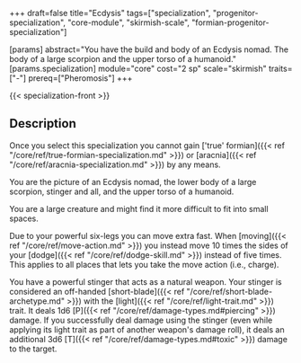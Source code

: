 +++
draft=false
title="Ecdysis"
tags=["specialization", "progenitor-specialization", "core-module", "skirmish-scale", "formian-progenitor-specialization"]

[params]
  abstract="You have the build and body of an Ecdysis nomad. The body of a large scorpion and the upper torso of a humanoid."
  [params.specialization]
    module="core"
    cost="2 sp"
    scale="skirmish"
    traits=["-"]
    prereq=["Pheromosis"]
+++

{{< specialization-front >}}

## Description

Once you select this specialization you cannot gain ['true' formian]({{< ref "/core/ref/true-formian-specialization.md" >}}) or [aracnia]({{< ref "/core/ref/aracnia-specialization.md" >}}) by any means.

You are the picture of an Ecdysis nomad, the lower body of a large scorpion, stinger and all, and the upper torso of a humanoid. 

You are a large creature and might find it more difficult to fit into small spaces.

Due to your powerful six-legs you can move extra fast. When [moving]({{< ref "/core/ref/move-action.md" >}}) you instead move 10 times the sides of your [dodge]({{< ref "/core/ref/dodge-skill.md" >}}) instead of five times. This applies to all places that lets you take the move action (i.e., charge).

You have a powerful stinger that acts as a natural weapon. Your stinger is considered an off-handed [short-blade]({{< ref "/core/ref/short-blade-archetype.md" >}}) with the [light]({{< ref "/core/ref/light-trait.md" >}}) trait. It deals 1d6 [P]({{< ref "/core/ref/damage-types.md#piercing" >}}) damage. If you successfully deal damage using the stinger (even while applying its light trait as part of another weapon's damage roll), it deals an additional 3d6 [T]({{< ref "/core/ref/damage-types.md#toxic" >}}) damage to the target.

